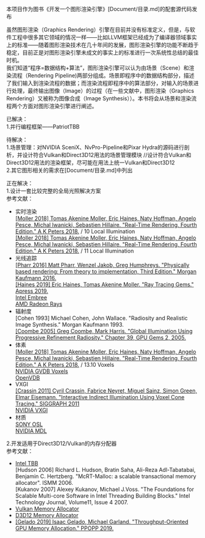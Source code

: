 ﻿本项目作为图书《开发一个图形渲染引擎》[Document/目录.md]的配套源代码发布  
  
虽然图形渲染（Graphics Rendering）引擎在目前并没有标准定义，但是，与软件工程中很多其它领域的情况一样——比如LLVM框架已经成为了编译器领域事实上的标准——随着图形渲染技术在几十年间的发展，图形渲染引擎的功能不断趋于稳定，目前正是对图形渲染引擎未成文的事实上的标准进行一次系统性总结的最佳时机。  
我们知道“程序=数据结构+算法”，图形渲染引擎可以认为由场景（Scene）和渲染流程（Rendering Pipeline)两部分组成。场景即程序中的数据结构部分，描述了我们输入到渲染流程的数据；而渲染流程即程序中的算法部分，对输入的场景进行处理，最终输出图像（Image）的过程（在一些文献中，图形渲染（Graphics Rendering）又被称为图像合成（Image Synthesis））。本书将会从场景和渲染流程两个方面对图形渲染引擎进行阐述。  

已解决：  
1.并行编程框架——PatriotTBB  

待解决：  
1.场景管理：对NVIDIA SceniX、NvPro-Pipeline和Pixar Hydra的源码进行剖析，并设计符合Vulkan和Direct3D12用法的场景管理模块 //设计符合Vulkan和Direct3D12用法的渲染框架，尽可能在用法上统一Vulkan和Direct3D12   
2.其它图形相关的需求在[Document/目录.md]中列出  
  
正在解决：  
1.设计一套比较完整的全局光照解决方案  
参考文献：  
* 实时渲染  
[\[Moller 2018\] Tomas Akenine Moller, Eric Haines, Naty Hoffman, Angelo Pesce, Michal Iwanicki, Sebastien Hillaire. "Real-Time Rendering, Fourth Edition." A K Peters 2018.](http://www.realtimerendering.com) / 10 Local Illumination  
[\[Moller 2018\] Tomas Akenine Moller, Eric Haines, Naty Hoffman, Angelo Pesce, Michal Iwanicki, Sebastien Hillaire. "Real-Time Rendering, Fourth Edition." A K Peters 2018.](http://www.realtimerendering.com) / 11 Local Illumination  
* 光线追踪  
[\[Pharr 2016\] Matt Pharr, Wenzel Jakob, Greg Humphreys. "Physically based rendering: From theory to implementation, Third Edition." Morgan Kaufmann 2016.](http://www.pbr-book.org)  
[\[Haines 2019\] Eric Haines, Tomas Akenine Moller. "Ray Tracing Gems." Apress 2019.](https://research.nvidia.com/publication/2019-03_Ray-Tracing-Gems)  
[Intel Embree](https://www.embree.org/)  
[AMD Radeon Rays](https://gpuopen.com/gaming-product/radeon-rays/)  
* 辐射度  
\[Cohen 1993\] Michael Cohen, John Wallace. "Radiosity and Realistic Image Synthesis." Morgan Kaufmann 1993.   
[\[Coombe 2005\] Greg Coombe, Mark Harris. "Global Illumination Using Progressive Refinement Radiosity." Chapter 39, GPU Gems 2, 2005.](https://developer.nvidia.com/gpugems/GPUGems2/gpugems2_chapter39.html)   
* 体素  
[\[Moller 2018\] Tomas Akenine Moller, Eric Haines, Naty Hoffman, Angelo Pesce, Michal Iwanicki, Sebastien Hillaire. "Real-Time Rendering, Fourth Edition." A K Peters 2018.](http://www.realtimerendering.com) / 13.10 Voxels  
[NVIDIA GVDB Voxels](https://developer.nvidia.com/gvdb-samples)  
[OpenVDB](https://www.openvdb.org/)  
* VXGI  
[\[Crassin 2011\] Cyril Crassin, Fabrice Neyret, Miguel Sainz, Simon Green, Elmar Eisemann. "Interactive Indirect Illumination Using Voxel Cone Tracing." SIGGRAPH 2011](https://research.nvidia.com/publication/interactive-indirect-illumination-using-voxel-cone-tracing)  
[NVIDIA VXGI](https://developer.nvidia.com/vxgi)  
* 材质  
[SONY OSL](https://github.com/imageworks/OpenShadingLanguage/)  
[NVIDIA MDL](https://developer.nvidia.com/mdl-sdk)  
  
2.开发适用于Direct3D12/Vulkan的内存分配器  
参考文献：  
* [Intel TBB](https://www.threadingbuildingblocks.org/)  
[Hudson 2006] Richard L. Hudson, Bratin Saha, Ali-Reza Adl-Tabatabai, Benjamin C. Hertzberg. "McRT-Malloc: a scalable transactional memory allocator". ISMM 2006.  
[Kukanov 2007] Alexey Kukanov, Michael J.Voss. "The Foundations for Scalable Multi-core Software in Intel Threading Building Blocks." Intel Technology Journal, Volume11, Issue 4 2007.  
* [Vulkan Memory Allocator](https://gpuopen.com/vulkan-memory-allocator-2-2/)  
* [D3D12 Memory Allocator](https://gpuopen.com/d3d12-memory-allocator-1-0-0/)  
* [\[Gelado 2019\] Isaac Gelado, Michael Garland. "Throughput-Oriented GPU Memory Allocation." PPOPP 2019.](https://research.nvidia.com/publication/2019-02_Throughput-oriented-GPU-memory)  
